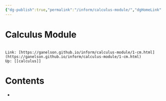 ```yaml
---
{"dg-publish":true,"permalink":"/inform/calculus-module/","dgHomeLink":true,"dgPassFrontmatter":false}
---
```


# Calculus Module
```ad-info

Link: [https://ganelson.github.io/inform/calculus-module/1-cm.html](https://ganelson.github.io/inform/calculus-module/1-cm.html)
Up: [[calculus]]
```

# Contents
- 